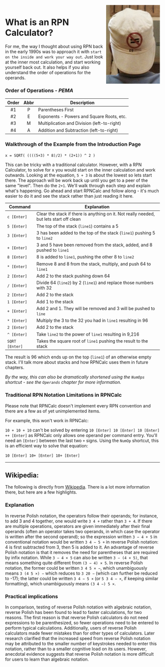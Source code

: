 <img align="right" width="175" src="../Images/WhatIsRPN.jpg">

# What is an RPN Calculator?

For me, the way I thought about using RPN back in the early 1990s was to approach it with `start on the inside and work your way out`.  Just look at the inner most calculation, and start working yourself back out.  It also helps if you also understand the order of operations for the operands.

### Order of Operations - *PEMA*

|Order|Abbr|Description|
|:---:|:--:|-----------|
|#1|P|Parentheses First|
|#2|E|Exponents - Powers and Square Roots, etc.|
|#3|M|Multiplication and Division (left-to-right)|
|#4|A|Addition and Subtraction (left-to-right)|

### Walkthrough of the Example from the Introduction Page

`x = SQRT( ((((5+3) * 8)/2) * (2+1)) ^ 2 )`

This can be tricky with a traditional calculator.  However, with a RPN Calculator, to solve for x you would start on the inner calculation and work outwards.  Looking at the equation, `5 + 3` is about the lowest so lets start there. The approach will be work back up until you get to a peer of the same "level".  Then do the `2+1`. We'll walk through each step and explain what's happening.  Go ahead and start RPNCalc and follow along - it's much easier to do it and see the stack rather than just reading it here.

|Command|Explanation|
|-------|-----------|
|`c [Enter]`| Clear the stack if there is anything on it.  Not really needed, but lets start off clean|
|`5 [Enter]`| The top of the stack (`line1`) contains a 5|
|`3 [Enter]`| 3 has been added to the top of the stack (`line1`) pushing 5 to `line2`|
|`+ [Enter]`| 3 and 5 have been removed from the stack, added, and 8 pushed to `line1`|
|`8 [Enter]`| 8 is added to `line1`, pushing the other 8 to `line2`|
|`* [Enter]`| Remove 8 and 8 from the stack, multiply, and push 64 to `line1`|
|`2 [Enter]`| Add 2 to the stack pushing down 64|
|`/ [Enter]`| Divide 64 (`line2`) by 2 (`line1`) and replace those numbers with 32|
|`2 [Enter]`| Add 2 to the stack|
|`1 [Enter]`| Add 1 to the stack|
|`+ [Enter]`| Add 2 and 1.  They will be removed and 3 will be pushed to `line`|
|`* [Enter]`| Multiply the 3 to the 32 you had in `line1` resulting in 96|
|`2 [Enter]`| Add 2 to the stack|
|`^ [Enter]`| Take `line2` to the power of `line1` resulting in 9,216|
|`SQRT [Enter]`| Takes the square root of `line1` pushing the result to the stack|

The result is 96 which ends up on the top (`line1`) of an otherwise empty stack.  I'll talk more about stacks and how RPNCalc uses them in future chapters.

*By the way, this can also be dramatically shortened using the `NumOps` shortcut - see the `Operands` chapter for more information.*


### Traditional RPN Notation Limitations in RPNCalc

Please note that RPNCalc doesn't implement every RPN convention and there are a few as of yet unimplemented items.

For example, this won't work in RPNCalc:

`10 + 10 + 10` can't be solved by entering `10 [Enter] 10 [Enter] 10 [Enter] ++ [Enter]` as RPNCalc only allows one operand per command entry.  You'll need an `[Enter]` between the last two `+` signs.  Using the `NumOp` shortcut, this is an efficient way to solve that equation:

`10 [Enter] 10+ [Enter] 10+ [Enter]`

<hr>

## Wikipedia:

The following is directly from [Wikipedia](https://en.wikipedia.org/wiki/Reverse_Polish_notation).  There is a lot more information there, but here are a few highlights.

### Explanation

In reverse Polish notation, the operators follow their operands; for instance, to add 3 and 4 together, one would write `3 4 +` rather than `3 + 4`. If there are multiple operations, operators are given immediately after their final operands (often an operator takes two operands, in which case the operator is written after the second operand); so the expression written `3 − 4 + 5` in conventional notation would be written `3 4 − 5 +` in reverse Polish notation: 4 is first subtracted from 3, then 5 is added to it. An advantage of reverse Polish notation is that it removes the need for parentheses that are required by infix notation. While `3 − 4 × 5` can also be written `3 − (4 × 5)`, that means something quite different from `(3 − 4) × 5`. In reverse Polish notation, the former could be written `3 4 5 × −`, which unambiguously means `3 (4 5 ×) −` which reduces to `3 20 −` (which can further be reduced to -17); the latter could be written `3 4 − 5 ×` (or `5 3 4 − ×`, if keeping similar formatting), which unambiguously means `(3 4 −) 5 ×`.

### Practical implications

In comparison, testing of reverse Polish notation with algebraic notation, reverse Polish has been found to lead to faster calculations, for two reasons. The first reason is that reverse Polish calculators do not need expressions to be parenthesized, so fewer operations need to be entered to perform typical calculations. Additionally, users of reverse Polish calculators made fewer mistakes than for other types of calculators. Later research clarified that the increased speed from reverse Polish notation may be attributed to the smaller number of keystrokes needed to enter this notation, rather than to a smaller cognitive load on its users. However, anecdotal evidence suggests that reverse Polish notation is more difficult for users to learn than algebraic notation.